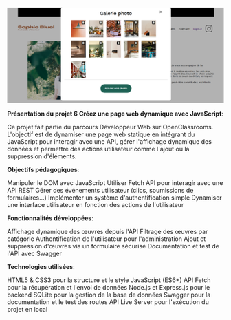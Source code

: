 ![Aperçu du projet](FrontEnd/assets/images/screenshot.png)


**Présentation du projet 6 Créez une page web dynamique avec JavaScript**:

Ce projet fait partie du parcours Développeur Web sur OpenClassrooms. L'objectif est de dynamiser une page web statique en intégrant du JavaScript pour interagir avec une API, gérer l'affichage dynamique des données et permettre des actions utilisateur comme l'ajout ou la suppression d'éléments.

**Objectifs pédagogiques**:

Manipuler le DOM avec JavaScript
Utiliser Fetch API pour interagir avec une API REST
Gérer des événements utilisateur (clics, soumissions de formulaires…)
Implémenter un système d'authentification simple
Dynamiser une interface utilisateur en fonction des actions de l'utilisateur

**Fonctionnalités développées**: 

Affichage dynamique des œuvres depuis l'API
Filtrage des œuvres par catégorie
Authentification de l'utilisateur pour l'administration
Ajout et suppression d'œuvres via un formulaire sécurisé
Documentation et test de l'API avec Swagger

**Technologies utilisées**:

HTML5 & CSS3 pour la structure et le style
JavaScript (ES6+)
API Fetch pour la récupération et l'envoi de données
Node.js et Express.js pour le backend
SQLite pour la gestion de la base de données
Swagger pour la documentation et le test des routes API
Live Server pour l'exécution du projet en local
